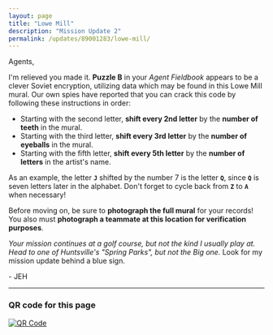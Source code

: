 ```yaml
---
layout: page
title: "Lowe Mill"
description: "Mission Update 2"
permalink: /updates/89001283/lowe-mill/
---
```


Agents,

I'm relieved you made it. **Puzzle B** in your *Agent Fieldbook* appears
to be a clever Soviet encryption, utilizing data which may be found
in this Lowe Mill mural. Our own spies have reported that you can
crack this code by following these instructions in order:

* Starting with the second letter, **shift every 2nd letter** by the
  **number of teeth** in the mural.
* Starting with the third letter, **shift every 3rd letter** by the
  **number of eyeballs** in the mural.
* Starting with the fifth letter, **shift every 5th letter** by the
  **number of letters** in the artist's name.

As an example, the letter **`J`** shifted by the number 7 is the letter **`Q`**,
since **`Q`** is seven letters later in the alphabet. Don't forget to
cycle back from **`Z`** to **`A`** when necessary!

Before moving on, be sure to **photograph the full mural** for your records!
You also must **photograph a teammate at this location for verification
purposes**.

*Your mission continues at a golf course, but not the kind I usually
play at. Head to one of Huntsville's "Spring Parks", but not
the Big one.* Look for my mission update behind a blue sign.

\- JEH

<!-- * [Back to Mission Update 1](/updates/27293401/vbc/) -->

---

### QR code for this page

[![QR Code][qrcode]][qrcode]

[qrcode]: https://api.qrserver.com/v1/create-qr-code/?size=300x300&data=http://ephunt16.clontz.org/updates/89001283/lowe-mill/
